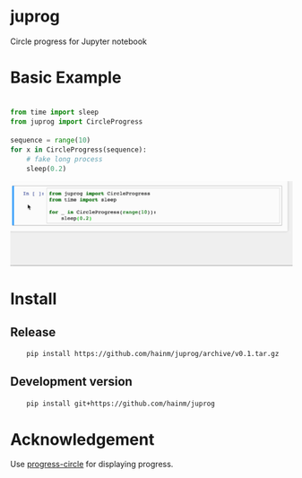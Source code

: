juprog
======
Circle progress for Jupyter notebook

Basic Example
=============

```python

from time import sleep
from juprog import CircleProgress

sequence = range(10)
for x in CircleProgress(sequence):
    # fake long process
    sleep(0.2)
```

![juprog](juprog.gif)

Install
=======

Release
-------
```bash
    pip install https://github.com/hainm/juprog/archive/v0.1.tar.gz
```

Development version
-------------------

```bash
    pip install git+https://github.com/hainm/juprog
```

Acknowledgement
===============
Use [progress-circle](https://github.com/iammary/progress-circle) for displaying progress. 
